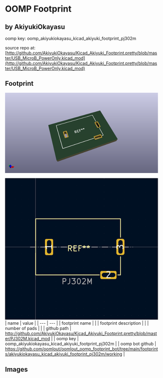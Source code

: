 # OOMP Footprint  
##   by AkiyukiOkayasu  
  
oomp key: oomp_akiyukiokayasu_kicad_akiyuki_footprint_pj302m  
  
source repo at: [http://github.com/AkiyukiOkayasu/Kicad_Akiyuki_Footprint.pretty/blob/master/USB_MicroB_PowerOnly.kicad_mod](http://github.com/AkiyukiOkayasu/Kicad_Akiyuki_Footprint.pretty/blob/master/USB_MicroB_PowerOnly.kicad_mod)  
## Footprint  
  
[![working_kicad_pcb_3d.png](working_kicad_pcb_3d_600.png)](working_kicad_pcb_3d.png)  
  
[![working.png](working_600.png)](working.png)  
| name | value | 
| --- | --- | 
| footprint name |  | 
| footprint description |  | 
| number of pads |  | 
| github path | http://github.com/AkiyukiOkayasu/Kicad_Akiyuki_Footprint.pretty/blob/master/PJ302M.kicad_mod | 
| oomp key | oomp_akiyukiokayasu_kicad_akiyuki_footprint_pj302m | 
| oomp bot github | https://github.com/oomlout/oomlout_oomp_footprint_bot/tree/main/footprints/akiyukiokayasu_kicad_akiyuki_footprint_pj302m/working | 
## Images  
